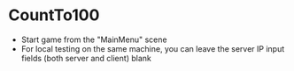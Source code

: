 # CountTo100

- Start game from the "MainMenu" scene
- For local testing on the same machine, you can leave the server IP input fields (both server and client) blank
